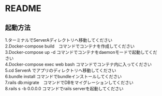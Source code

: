 # README
## 起動方法
1.ターミナルでServerAディレクトリへ移動してください  
2.Docker-compose build　コマンドでコンテナを作成してください  
3.Docker-compose up -d コマンドでコンテナをdaemonモードで起動してください  
4.Docker-compose exec web bash コマンドでコンテナ内に入ってください  
5.cd ServerA でアプリのディレクトリへ移動してください  
6.bundle install コマンドでbundleインストールしてください  
7.rails db:migrate　コマンドでDBをマイグレーションしてください  
8.rails s -b 0.0.0.0 コマンドでrails serverを起動してください  
